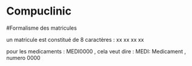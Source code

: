 # Compuclinic

#Formalisme des matricules

un matricule est constitué de 8 caractères : xx xx xx xx

pour les medicaments : MEDI0000  , cela veut dire : MEDI: Medicament ,  numero 0000

